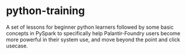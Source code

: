 # python-training
A set of lessons for beginner python learners followed by some basic concepts in PySpark to specifically help Palantir-Foundry users become more powerful in their system use, and move beyond the point and click usecase.
